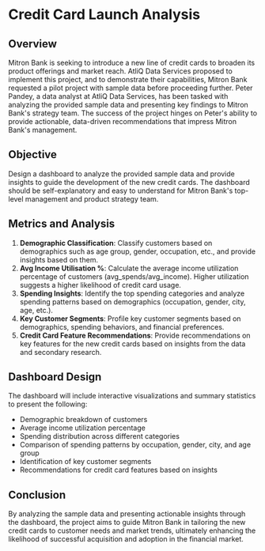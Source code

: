 # Credit Card Launch Analysis

## Overview
Mitron Bank is seeking to introduce a new line of credit cards to broaden its product offerings and market reach. AtliQ Data Services proposed to implement this project, and to demonstrate their capabilities, Mitron Bank requested a pilot project with sample data before proceeding further. Peter Pandey, a data analyst at AtliQ Data Services, has been tasked with analyzing the provided sample data and presenting key findings to Mitron Bank's strategy team. The success of the project hinges on Peter's ability to provide actionable, data-driven recommendations that impress Mitron Bank's management.

## Objective
Design a dashboard to analyze the provided sample data and provide insights to guide the development of the new credit cards. The dashboard should be self-explanatory and easy to understand for Mitron Bank's top-level management and product strategy team.

## Metrics and Analysis
1. **Demographic Classification**: Classify customers based on demographics such as age group, gender, occupation, etc., and provide insights based on them.
2. **Avg Income Utilisation %**: Calculate the average income utilization percentage of customers (avg_spends/avg_income). Higher utilization suggests a higher likelihood of credit card usage.
3. **Spending Insights**: Identify the top spending categories and analyze spending patterns based on demographics (occupation, gender, city, age, etc.).
4. **Key Customer Segments**: Profile key customer segments based on demographics, spending behaviors, and financial preferences.
5. **Credit Card Feature Recommendations**: Provide recommendations on key features for the new credit cards based on insights from the data and secondary research.

## Dashboard Design
The dashboard will include interactive visualizations and summary statistics to present the following:
- Demographic breakdown of customers
- Average income utilization percentage
- Spending distribution across different categories
- Comparison of spending patterns by occupation, gender, city, and age group
- Identification of key customer segments
- Recommendations for credit card features based on insights

## Conclusion
By analyzing the sample data and presenting actionable insights through the dashboard, the project aims to guide Mitron Bank in tailoring the new credit cards to customer needs and market trends, ultimately enhancing the likelihood of successful acquisition and adoption in the financial market.

